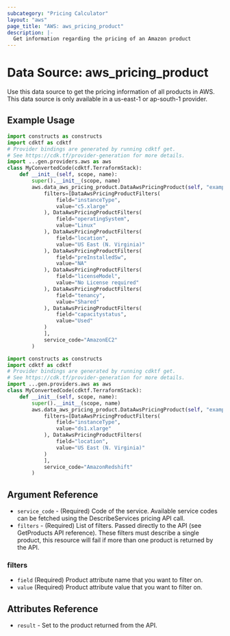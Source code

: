 ```yaml
---
subcategory: "Pricing Calculator"
layout: "aws"
page_title: "AWS: aws_pricing_product"
description: |-
  Get information regarding the pricing of an Amazon product
---
```


# Data Source: aws_pricing_product

Use this data source to get the pricing information of all products in AWS.
This data source is only available in a us-east-1 or ap-south-1 provider.

## Example Usage

```python
import constructs as constructs
import cdktf as cdktf
# Provider bindings are generated by running cdktf get.
# See https://cdk.tf/provider-generation for more details.
import ...gen.providers.aws as aws
class MyConvertedCode(cdktf.TerraformStack):
    def __init__(self, scope, name):
        super().__init__(scope, name)
        aws.data_aws_pricing_product.DataAwsPricingProduct(self, "example",
            filters=[DataAwsPricingProductFilters(
                field="instanceType",
                value="c5.xlarge"
            ), DataAwsPricingProductFilters(
                field="operatingSystem",
                value="Linux"
            ), DataAwsPricingProductFilters(
                field="location",
                value="US East (N. Virginia)"
            ), DataAwsPricingProductFilters(
                field="preInstalledSw",
                value="NA"
            ), DataAwsPricingProductFilters(
                field="licenseModel",
                value="No License required"
            ), DataAwsPricingProductFilters(
                field="tenancy",
                value="Shared"
            ), DataAwsPricingProductFilters(
                field="capacitystatus",
                value="Used"
            )
            ],
            service_code="AmazonEC2"
        )
```

```python
import constructs as constructs
import cdktf as cdktf
# Provider bindings are generated by running cdktf get.
# See https://cdk.tf/provider-generation for more details.
import ...gen.providers.aws as aws
class MyConvertedCode(cdktf.TerraformStack):
    def __init__(self, scope, name):
        super().__init__(scope, name)
        aws.data_aws_pricing_product.DataAwsPricingProduct(self, "example",
            filters=[DataAwsPricingProductFilters(
                field="instanceType",
                value="ds1.xlarge"
            ), DataAwsPricingProductFilters(
                field="location",
                value="US East (N. Virginia)"
            )
            ],
            service_code="AmazonRedshift"
        )
```

## Argument Reference

* `service_code` - (Required) Code of the service. Available service codes can be fetched using the DescribeServices pricing API call.
* `filters` - (Required) List of filters. Passed directly to the API (see GetProducts API reference). These filters must describe a single product, this resource will fail if more than one product is returned by the API.

### filters

* `field` (Required) Product attribute name that you want to filter on.
* `value` (Required) Product attribute value that you want to filter on.

## Attributes Reference

* `result` - Set to the product returned from the API.

<!-- cache-key: cdktf-0.17.0-pre.15 input-77a7426044b237e0e12fb417ff866f431dbec0e6e7b795fd4108f69667c14e1f -->